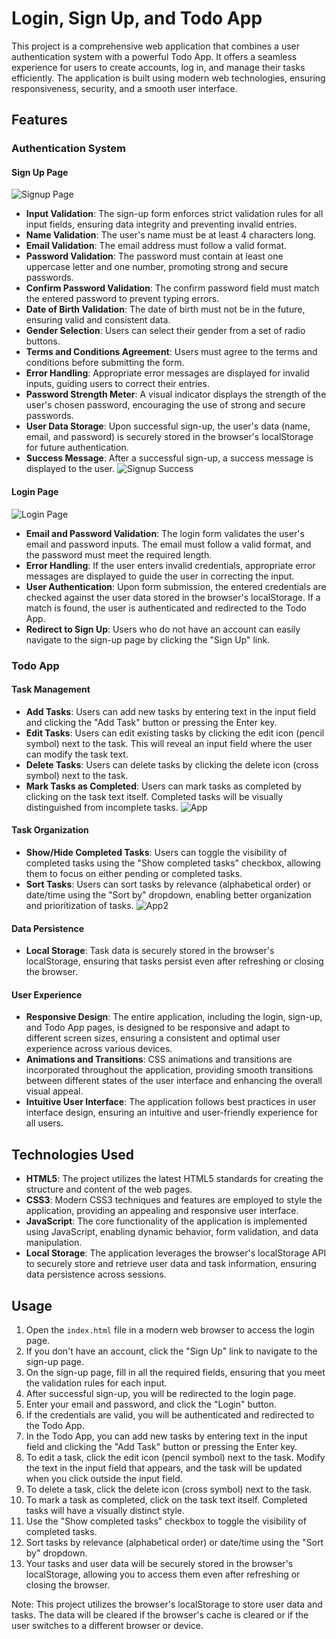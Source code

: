 # Login, Sign Up, and Todo App

This project is a comprehensive web application that combines a user authentication system with a powerful Todo App. It offers a seamless experience for users to create accounts, log in, and manage their tasks efficiently. The application is built using modern web technologies, ensuring responsiveness, security, and a smooth user interface.

## Features

### Authentication System

#### Sign Up Page
![Signup Page](1.png)
- **Input Validation**: The sign-up form enforces strict validation rules for all input fields, ensuring data integrity and preventing invalid entries.
- **Name Validation**: The user's name must be at least 4 characters long.
- **Email Validation**: The email address must follow a valid format.
- **Password Validation**: The password must contain at least one uppercase letter and one number, promoting strong and secure passwords.
- **Confirm Password Validation**: The confirm password field must match the entered password to prevent typing errors.
- **Date of Birth Validation**: The date of birth must not be in the future, ensuring valid and consistent data.
- **Gender Selection**: Users can select their gender from a set of radio buttons.
- **Terms and Conditions Agreement**: Users must agree to the terms and conditions before submitting the form.
- **Error Handling**: Appropriate error messages are displayed for invalid inputs, guiding users to correct their entries.
- **Password Strength Meter**: A visual indicator displays the strength of the user's chosen password, encouraging the use of strong and secure passwords.
- **User Data Storage**: Upon successful sign-up, the user's data (name, email, and password) is securely stored in the browser's localStorage for future authentication.
- **Success Message**: After a successful sign-up, a success message is displayed to the user.
![Signup Success](2.png)
#### Login Page
![Login Page](3.png)
- **Email and Password Validation**: The login form validates the user's email and password inputs. The email must follow a valid format, and the password must meet the required length.
- **Error Handling**: If the user enters invalid credentials, appropriate error messages are displayed to guide the user in correcting the input.
- **User Authentication**: Upon form submission, the entered credentials are checked against the user data stored in the browser's localStorage. If a match is found, the user is authenticated and redirected to the Todo App.
- **Redirect to Sign Up**: Users who do not have an account can easily navigate to the sign-up page by clicking the "Sign Up" link.

### Todo App

#### Task Management

- **Add Tasks**: Users can add new tasks by entering text in the input field and clicking the "Add Task" button or pressing the Enter key.
- **Edit Tasks**: Users can edit existing tasks by clicking the edit icon (pencil symbol) next to the task. This will reveal an input field where the user can modify the task text.
- **Delete Tasks**: Users can delete tasks by clicking the delete icon (cross symbol) next to the task.
- **Mark Tasks as Completed**: Users can mark tasks as completed by clicking on the task text itself. Completed tasks will be visually distinguished from incomplete tasks.
![App](4.png)
#### Task Organization

- **Show/Hide Completed Tasks**: Users can toggle the visibility of completed tasks using the "Show completed tasks" checkbox, allowing them to focus on either pending or completed tasks.
- **Sort Tasks**: Users can sort tasks by relevance (alphabetical order) or date/time using the "Sort by" dropdown, enabling better organization and prioritization of tasks.
![App2](5.png)
#### Data Persistence

- **Local Storage**: Task data is securely stored in the browser's localStorage, ensuring that tasks persist even after refreshing or closing the browser.

#### User Experience

- **Responsive Design**: The entire application, including the login, sign-up, and Todo App pages, is designed to be responsive and adapt to different screen sizes, ensuring a consistent and optimal user experience across various devices.
- **Animations and Transitions**: CSS animations and transitions are incorporated throughout the application, providing smooth transitions between different states of the user interface and enhancing the overall visual appeal.
- **Intuitive User Interface**: The application follows best practices in user interface design, ensuring an intuitive and user-friendly experience for all users.

## Technologies Used

- **HTML5**: The project utilizes the latest HTML5 standards for creating the structure and content of the web pages.
- **CSS3**: Modern CSS3 techniques and features are employed to style the application, providing an appealing and responsive user interface.
- **JavaScript**: The core functionality of the application is implemented using JavaScript, enabling dynamic behavior, form validation, and data manipulation.
- **Local Storage**: The application leverages the browser's localStorage API to securely store and retrieve user data and task information, ensuring data persistence across sessions.

## Usage

1. Open the `index.html` file in a modern web browser to access the login page.
2. If you don't have an account, click the "Sign Up" link to navigate to the sign-up page.
3. On the sign-up page, fill in all the required fields, ensuring that you meet the validation rules for each input.
4. After successful sign-up, you will be redirected to the login page.
5. Enter your email and password, and click the "Login" button.
6. If the credentials are valid, you will be authenticated and redirected to the Todo App.
7. In the Todo App, you can add new tasks by entering text in the input field and clicking the "Add Task" button or pressing the Enter key.
8. To edit a task, click the edit icon (pencil symbol) next to the task. Modify the text in the input field that appears, and the task will be updated when you click outside the input field.
9. To delete a task, click the delete icon (cross symbol) next to the task.
10. To mark a task as completed, click on the task text itself. Completed tasks will have a visually distinct style.
11. Use the "Show completed tasks" checkbox to toggle the visibility of completed tasks.
12. Sort tasks by relevance (alphabetical order) or date/time using the "Sort by" dropdown.
13. Your tasks and user data will be securely stored in the browser's localStorage, allowing you to access them even after refreshing or closing the browser.

Note: This project utilizes the browser's localStorage to store user data and tasks. The data will be cleared if the browser's cache is cleared or if the user switches to a different browser or device.